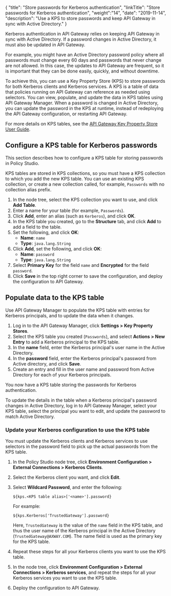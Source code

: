 {
"title": "Store passwords for Kerberos authentication",
"linkTitle": "Store passwords for Kerberos authentication",
"weight":"14",
"date": "2019-11-14",
"description": "Use a KPS to store passwords and keep API Gateway in sync with Active Directory."
}

Kerberos authentication in API Gateway relies on keeping API Gateway in sync with Active Directory. If a password changes in Active Directory, it must also be updated in API Gateway.

For example, you might have an Active Directory password policy where all passwords must change every 60 days and passwords that never change are not allowed. In this case, the updates to API Gateway are frequent, so it is important that they can be done easily, quickly, and without downtime.

To achieve this, you can use a Key Property Store (KPS) to store passwords for both Kerberos clients and Kerberos services. A KPS is a table of data that policies running on API Gateway can reference as needed using selectors. You can view, populate, and update the data in KPS tables using API Gateway Manager. When a password is changed in Active Directory, you can update the password in the KPS at runtime, instead of redeploying the API Gateway configuration, or restarting API Gateway.

For more details on KPS tables, see the [API Gateway Key Property Store User Guide](/docs/apim_policydev/apigw_kps/).

## Configure a KPS table for Kerberos passwords

This section describes how to configure a KPS table for storing passwords in Policy Studio.

KPS tables are stored in KPS collections, so you must have a KPS collection to which you add the new KPS table. You can use an existing KPS collection, or create a new collection called, for example, `Passwords` with no collection alias prefix.

1. In the node tree, select the KPS collection you want to use, and click **Add Table**.
2. Enter a name for your table (for example, `Passwords`).
3. Click **Add**, enter an alias (such as `Kerberos`), and click **OK**.
4. In the KPS table you created, go to the **Structure** tab, and click **Add** to add a field to the table.
5. Set the following, and click **OK**:
    * **Name**: `name`
    * **Type**: `java.lang.String`
6. Click **Add**, set the following, and click **OK**:
    * **Name**: `password`
    * **Type**: `java.lang.String`
7. Select **Primary Key** for the field `name` and **Encrypted** for the field `password`.
8. Click **Save** in the top right corner to save the configuration, and deploy the configuration to API Gateway.

## Populate data to the KPS table

Use API Gateway Manager to populate the KPS table with entries for Kerberos principals, and to update the data when it changes.

1. Log in to the API Gateway Manager, click **Settings > Key Property Stores**.
2. Select the KPS table you created (`Passwords`), and select **Actions > New Entry** to add a Kerberos principal to the KPS table.
3. In the **name** field, enter the Kerberos principal's user name in the Active Directory.
4. In the **password** field, enter the Kerberos principal's password from Active directory, and click **Save**.
5. Create an entry and fill in the user name and password from Active Directory for each of your Kerberos principals.

You now have a KPS table storing the passwords for Kerberos authentication.

To update the details in the table when a Kerberos principal's password changes in Active Directory, log in to API Gateway Manager, select your KPS table, select the principal you want to edit, and update the password to match Active Directory.

### Update your Kerberos configuration to use the KPS table

You must update the Kerberos clients and Kerberos services to use selectors in the password field to pick up the actual passwords from the KPS table.

1. In the Policy Studio node tree, click **Environment Configuration > External Connections > Kerberos Clients**.
2. Select the Kerberos client you want, and click **Edit**.
3. Select **Wildcard Password**, and enter the following:

    ```
    ${kps.<KPS table alias>['<name>'].password}
    ```

    For example:

    ```
    ${kps.Kerberos['TrustedGateway'].password}
    ```

    Here, `TrustedGateway` is the value of the `name` field in the KPS table, and thus the user name of the Kerberos principal in the Active Directory (`TrustedGateway@AXWAY.COM`). The name field is used as the primary key for the KPS table.

4. Repeat these steps for all your Kerberos clients you want to use the KPS table.
5. In the node tree, click **Environment Configuration > External Connections > Kerberos services**, and repeat the steps for all your Kerberos services you want to use the KPS table.
6. Deploy the configuration to API Gateway.
